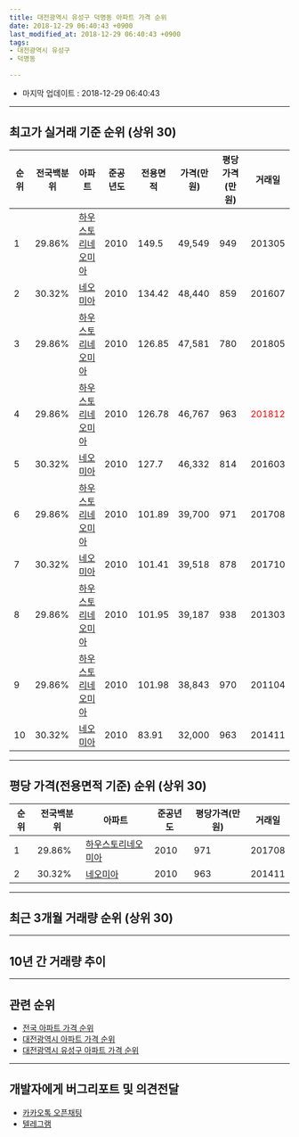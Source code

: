 ```yaml
---
title: 대전광역시 유성구 덕명동 아파트 가격 순위
date: 2018-12-29 06:40:43 +0900
last_modified_at: 2018-12-29 06:40:43 +0900
tags:
- 대전광역시 유성구
- 덕명동

---
```


* 마지막 업데이트 : 2018-12-29 06:40:43

---

## 최고가 실거래 기준 순위 (상위 30)


|순위|전국백분위|아파트|준공년도|전용면적|가격(만원)|평당가격(만원)|거래일|
|---|---|---|---|---|---|---|---|
|1|29.86%|[하우스토리네오미아](https://search.naver.com/search.naver?query=%EB%8C%80%EC%A0%84%EA%B4%91%EC%97%AD%EC%8B%9C+%EC%9C%A0%EC%84%B1%EA%B5%AC+%EB%8D%95%EB%AA%85%EB%8F%99+%ED%95%98%EC%9A%B0%EC%8A%A4%ED%86%A0%EB%A6%AC%EB%84%A4%EC%98%A4%EB%AF%B8%EC%95%84)|2010|149.5|49,549|949|201305|
|2|30.32%|[네오미아](https://search.naver.com/search.naver?query=%EB%8C%80%EC%A0%84%EA%B4%91%EC%97%AD%EC%8B%9C+%EC%9C%A0%EC%84%B1%EA%B5%AC+%EB%8D%95%EB%AA%85%EB%8F%99+%EB%84%A4%EC%98%A4%EB%AF%B8%EC%95%84)|2010|134.42|48,440|859|201607|
|3|29.86%|[하우스토리네오미아](https://search.naver.com/search.naver?query=%EB%8C%80%EC%A0%84%EA%B4%91%EC%97%AD%EC%8B%9C+%EC%9C%A0%EC%84%B1%EA%B5%AC+%EB%8D%95%EB%AA%85%EB%8F%99+%ED%95%98%EC%9A%B0%EC%8A%A4%ED%86%A0%EB%A6%AC%EB%84%A4%EC%98%A4%EB%AF%B8%EC%95%84)|2010|126.85|47,581|780|201805|
|4|29.86%|[하우스토리네오미아](https://search.naver.com/search.naver?query=%EB%8C%80%EC%A0%84%EA%B4%91%EC%97%AD%EC%8B%9C+%EC%9C%A0%EC%84%B1%EA%B5%AC+%EB%8D%95%EB%AA%85%EB%8F%99+%ED%95%98%EC%9A%B0%EC%8A%A4%ED%86%A0%EB%A6%AC%EB%84%A4%EC%98%A4%EB%AF%B8%EC%95%84)|2010|126.78|46,767|963|<span style="color:red">201812</span>|
|5|30.32%|[네오미아](https://search.naver.com/search.naver?query=%EB%8C%80%EC%A0%84%EA%B4%91%EC%97%AD%EC%8B%9C+%EC%9C%A0%EC%84%B1%EA%B5%AC+%EB%8D%95%EB%AA%85%EB%8F%99+%EB%84%A4%EC%98%A4%EB%AF%B8%EC%95%84)|2010|127.7|46,332|814|201603|
|6|29.86%|[하우스토리네오미아](https://search.naver.com/search.naver?query=%EB%8C%80%EC%A0%84%EA%B4%91%EC%97%AD%EC%8B%9C+%EC%9C%A0%EC%84%B1%EA%B5%AC+%EB%8D%95%EB%AA%85%EB%8F%99+%ED%95%98%EC%9A%B0%EC%8A%A4%ED%86%A0%EB%A6%AC%EB%84%A4%EC%98%A4%EB%AF%B8%EC%95%84)|2010|101.89|39,700|971|201708|
|7|30.32%|[네오미아](https://search.naver.com/search.naver?query=%EB%8C%80%EC%A0%84%EA%B4%91%EC%97%AD%EC%8B%9C+%EC%9C%A0%EC%84%B1%EA%B5%AC+%EB%8D%95%EB%AA%85%EB%8F%99+%EB%84%A4%EC%98%A4%EB%AF%B8%EC%95%84)|2010|101.41|39,518|878|201710|
|8|29.86%|[하우스토리네오미아](https://search.naver.com/search.naver?query=%EB%8C%80%EC%A0%84%EA%B4%91%EC%97%AD%EC%8B%9C+%EC%9C%A0%EC%84%B1%EA%B5%AC+%EB%8D%95%EB%AA%85%EB%8F%99+%ED%95%98%EC%9A%B0%EC%8A%A4%ED%86%A0%EB%A6%AC%EB%84%A4%EC%98%A4%EB%AF%B8%EC%95%84)|2010|101.95|39,187|938|201303|
|9|29.86%|[하우스토리네오미아](https://search.naver.com/search.naver?query=%EB%8C%80%EC%A0%84%EA%B4%91%EC%97%AD%EC%8B%9C+%EC%9C%A0%EC%84%B1%EA%B5%AC+%EB%8D%95%EB%AA%85%EB%8F%99+%ED%95%98%EC%9A%B0%EC%8A%A4%ED%86%A0%EB%A6%AC%EB%84%A4%EC%98%A4%EB%AF%B8%EC%95%84)|2010|101.98|38,843|970|201104|
|10|30.32%|[네오미아](https://search.naver.com/search.naver?query=%EB%8C%80%EC%A0%84%EA%B4%91%EC%97%AD%EC%8B%9C+%EC%9C%A0%EC%84%B1%EA%B5%AC+%EB%8D%95%EB%AA%85%EB%8F%99+%EB%84%A4%EC%98%A4%EB%AF%B8%EC%95%84)|2010|83.91|32,000|963|201411|


---

## 평당 가격(전용면적 기준) 순위 (상위 30)


|순위|전국백분위|아파트|준공년도|평당가격(만원)|거래일|
|---|---|---|---|---|---|
|1|29.86%|[하우스토리네오미아](https://search.naver.com/search.naver?query=%EB%8C%80%EC%A0%84%EA%B4%91%EC%97%AD%EC%8B%9C+%EC%9C%A0%EC%84%B1%EA%B5%AC+%EB%8D%95%EB%AA%85%EB%8F%99+%ED%95%98%EC%9A%B0%EC%8A%A4%ED%86%A0%EB%A6%AC%EB%84%A4%EC%98%A4%EB%AF%B8%EC%95%84)|2010|971|201708|
|2|30.32%|[네오미아](https://search.naver.com/search.naver?query=%EB%8C%80%EC%A0%84%EA%B4%91%EC%97%AD%EC%8B%9C+%EC%9C%A0%EC%84%B1%EA%B5%AC+%EB%8D%95%EB%AA%85%EB%8F%99+%EB%84%A4%EC%98%A4%EB%AF%B8%EC%95%84)|2010|963|201411|


---

## 최근 3개월 거래량 순위 (상위 30)


<div style="width:100%;">
    <canvas id="deal_count_ranking" height="250"></canvas>
</div>


<script>
new Chart(document.getElementById("deal_count_ranking"), {
    type: 'horizontalBar',
    data: {
        labels: ['네오미아', '하우스토리네오미아'],
        datasets: [{
            label: '실거래 수',
            data: [5, 5],
            borderColor: "rgba(255, 0, 128, 1)",
            backgroundColor: "rgba(255, 0, 128, 0.5)",
            fill: false,
        }]
    },
    options: {
        responsive: true,
        title: {
            display: true,
            text: '최근 3개월 거래량 순위'
        },
        tooltips: {
            mode: 'index',
            intersect: false,
            callbacks: {
                title: function(tooltipItems, data) {
                    return "실거래 수:";
                },
                label: function(tooltipItem, data) {
                    return data.labels[tooltipItem.index] + ": " + tooltipItem.xLabel;
                }
            }
        },
        hover: {
            mode: 'nearest',
            intersect: true
        },
        scales: {
            xAxes: [{
                display: true,
                scaleLabel: {
                    display: true,
                    labelString: '실거래 수'
                },
                ticks: {
                    suggestedMin: 0,
                }
            }],
            yAxes: [{
                display: true,
                ticks: {
                    autoSkip: false,
                    callback: function(value, index, values) {
                        if (value.length > 15)
                            return value.substr(0, 13) + "...";
                        else
                            return value;
                    }
                },
                scaleLabel: {
                    display: false,
                }
            }]
        }
    }
});

</script>


---

## 10년 간 거래량 추이


<div style="width:100%;">
    <canvas id="deal_progress" height="250"></canvas>
</div>

<script>
new Chart(document.getElementById("deal_progress"), {
    type: 'line',
    data: {
        labels: ['200812','200901','200902','200903','200904','200905','200906','200907','200908','200909','200910','200911','200912','201001','201002','201003','201004','201005','201006','201007','201008','201009','201010','201011','201012','201101','201102','201103','201104','201105','201106','201107','201108','201109','201110','201111','201112','201201','201202','201203','201204','201205','201206','201207','201208','201209','201210','201211','201212','201301','201302','201303','201304','201305','201306','201307','201308','201309','201310','201311','201312','201401','201402','201403','201404','201405','201406','201407','201408','201409','201410','201411','201412','201501','201502','201503','201504','201505','201506','201507','201508','201509','201510','201511','201512','201601','201602','201603','201604','201605','201606','201607','201608','201609','201610','201611','201612','201701','201702','201703','201704','201705','201706','201707','201708','201709','201710','201711','201712','201801','201802','201803','201804','201805','201806','201807','201808','201809','201810','201811','201812'],
        datasets: [{
            label: '실거래 수',
            pointRadius: 1,
            data: [0, 0, 0, 0, 0, 0, 0, 0, 0, 0, 0, 0, 0, 0, 0, 0, 0, 0, 1, 1, 0, 7, 4, 9, 18, 20, 24, 29, 23, 18, 20, 14, 9, 19, 5, 3, 2, 0, 1, 1, 3, 4, 1, 3, 1, 3, 4, 8, 8, 1, 6, 3, 4, 7, 6, 0, 3, 2, 0, 3, 7, 1, 6, 4, 4, 2, 0, 3, 3, 3, 1, 3, 2, 4, 2, 0, 4, 8, 2, 1, 5, 3, 4, 0, 3, 4, 3, 2, 5, 2, 4, 5, 4, 6, 2, 2, 5, 2, 2, 1, 1, 1, 3, 2, 6, 4, 3, 2, 1, 5, 2, 0, 2, 3, 2, 6, 3, 2, 5, 3, 2],
            borderColor: "rgba(255, 201, 14, 1)",
            backgroundColor: "rgba(255, 201, 14, 0.5)",
            fill: true,
        }]
    },
    options: {
        responsive: true,
        title: {
            display: true,
            text: '10년간 거래량 추이'
        },
        tooltips: {
            mode: 'index',
            intersect: false,
        },
        hover: {
            mode: 'nearest',
            intersect: true
        },
        scales: {
            xAxes: [{
                display: true,
                scaleLabel: {
                    display: true,
                    labelString: '년/월'
                }
            }],
            yAxes: [{
                display: true,
                ticks: {
                    suggestedMin: 0,
                },
                scaleLabel: {
                    display: true,
                    labelString: '실거래 수'
                }
            }]
        }
    }
});

</script>


---

## 관련 순위

- [전국 아파트 가격 순위](https://inasie.github.io/apt-ranking/전국)
- [대전광역시 아파트 가격 순위](https://inasie.github.io/apt-ranking/대전광역시)
- [대전광역시 유성구 아파트 가격 순위](https://inasie.github.io/apt-ranking/대전광역시-유성구)


---

## 개발자에게 버그리포트 및 의견전달

- [카카오톡 오픈채팅](https://open.kakao.com/o/gLJUAP4)
- [텔레그램](https://t.me/inasie)

